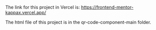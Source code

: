 The link for this project in Vercel is: https://frontend-mentor-kappax.vercel.app/

The html file of this project is in the qr-code-component-main folder.
